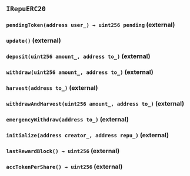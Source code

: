 ## `IRepuERC20`






### `pendingToken(address user_) → uint256 pending` (external)





### `update()` (external)





### `deposit(uint256 amount_, address to_)` (external)





### `withdraw(uint256 amount_, address to_)` (external)





### `harvest(address to_)` (external)





### `withdrawAndHarvest(uint256 amount_, address to_)` (external)





### `emergencyWithdraw(address to_)` (external)





### `initialize(address creator_, address repu_)` (external)





### `lastRewardBlock() → uint256` (external)





### `accTokenPerShare() → uint256` (external)






